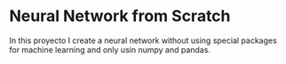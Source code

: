 # Neural Network from Scratch

In this proyecto I create a neural network without using special packages for machine learning and only usin numpy and pandas.
